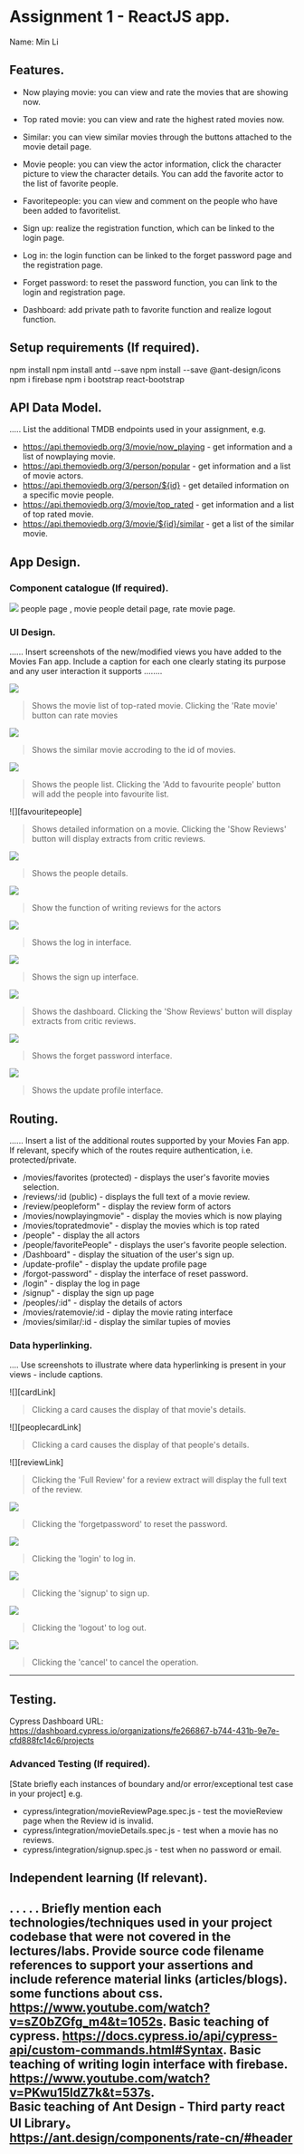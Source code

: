 # Assignment 1 - ReactJS app.

Name: Min Li

## Features.
 
+ Now playing movie: you can view and rate the movies that are showing now.

+ Top rated movie: you can view and rate the highest rated movies now.

+ Similar: you can view similar movies through the buttons attached to the movie detail page.

+ Movie people: you can view the actor information, click the character picture to view the character details. You can add the favorite actor to the list of favorite people.

+ Favoritepeople: you can view and comment on the people who have been added to favoritelist.

+ Sign up: realize the registration function, which can be linked to the login page.

+ Log in: the login function can be linked to the forget password page and the registration page.

+ Forget password: to reset the password function, you can link to the login and registration page.

+ Dashboard: add private path to favorite function and realize logout function.

## Setup requirements (If required).
npm install
npm install antd --save
npm install --save @ant-design/icons
npm i firebase
npm i bootstrap react-bootstrap
## API Data Model.

..... List the additional TMDB endpoints used in your assignment, e.g.

+ https://api.themoviedb.org/3/movie/now_playing - get information and a list of nowplaying movie.
+ https://api.themoviedb.org/3/person/popular -  get information and a list of movie actors.
+ https://api.themoviedb.org/3/person/${id} - get detailed information on a specific movie people.
+ https://api.themoviedb.org/3/movie/top_rated - get information and a list of top rated movie.
+ https://api.themoviedb.org/3/movie/${id}/similar - get a list of the similar movie.

## App Design.

### Component catalogue (If required).

![][stories] people page , movie people detail page, rate movie page.

### UI Design.

...... Insert screenshots of the new/modified views you have added to the Movies Fan app. Include a caption for each one clearly stating its purpose and any user interaction it supports ........

![][topratedmovie]
>Shows the movie list of top-rated movie. Clicking the 'Rate movie' button can rate movies

![][similarmovie]
>Shows the similar movie accroding to the id of movies. 

![][people]
>Shows the people list. Clicking the 'Add to favourite people' button will add the people into favourite list.

![][favouritepeople]
>Shows detailed information on a movie. Clicking the 'Show Reviews' button will display extracts from critic reviews.

![][peopledetails]
>Shows the people details. 

![][peopleform]
>Show the function of writing reviews for the actors

![][login]
>Shows the log in interface. 

![][signup]
>Shows the sign up interface. 

![][dashboard]
>Shows the dashboard. Clicking the 'Show Reviews' button will display extracts from critic reviews.

![][forgetpassword]
>Shows the forget password interface. 

![][updateprofile]
>Shows the update profile interface. 

## Routing.

...... Insert a list of the additional routes supported by your Movies Fan app. If relevant, specify which of the routes require authentication, i.e. protected/private.

+ /movies/favorites (protected) - displays the user's favorite movies selection.
+ /reviews/:id (public) - displays the full text of a movie review.
+ /review/peopleform" - display the review form of actors
+ /movies/nowplayingmovie" - display the movies which is now playing
+ /movies/topratedmovie" - display the movies which is top rated
+ /people" - display the all actors
+ /people/favoritePeople" - displays the user's favorite people selection.
+ /Dashboard" - display the situation of the user's sign up.
+ /update-profile" - display the update profile page
+ /forgot-password" - display the interface of reset password.
+ /login" - display the log in page
+ /signup" - display the sign up page
+ /peoples/:id" - display the details of actors
+ /movies/ratemovie/:id - diplay the movie rating interface
+ /movies/similar/:id - display the similar tupies of movies


### Data hyperlinking.

.... Use screenshots to illustrate where data hyperlinking is present in your views - include captions.

![][cardLink]
> Clicking a card causes the display of that movie's details. 

![][peoplecardLink]
> Clicking a card causes the display of that people's details.

![][reviewLink]
>Clicking the 'Full Review' for a review extract will display the full text of the review.

![][forgetpasswordlink]
>Clicking the 'forgetpassword' to reset the password.

![][loginlink]
>Clicking the 'login' to log in.

![][signuplink]
>Clicking the 'signup' to sign up.

![][logoutlink]
>Clicking the 'logout' to log out.

![][cancellink]
>Clicking the 'cancel' to cancel the operation.
---------------------------------

## Testing.

Cypress Dashboard URL: https://dashboard.cypress.io/organizations/fe266867-b744-431b-9e7e-cfd888fc14c6/projects

### Advanced Testing (If required).

[State briefly each instances of boundary and/or error/exceptional test case in your project]
e.g.

+ cypress/integration/movieReviewPage.spec.js - test the movieReview page when the Review id is invalid. 
+ cypress/integration/movieDetails.spec.js - test when a movie has no reviews.
+ cypress/integration/signup.spec.js - test when no password or email.

## Independent learning (If relevant).

. . . . . Briefly mention each technologies/techniques used in your project codebase that were not covered in the lectures/labs. Provide source code filename references to support your assertions and include reference material links (articles/blogs).
some functions about css.                                        https://www.youtube.com/watch?v=sZ0bZGfg_m4&t=1052s.
Basic teaching of cypress.                                       https://docs.cypress.io/api/cypress-api/custom-commands.html#Syntax.
Basic teaching of writing login interface with firebase.         https://www.youtube.com/watch?v=PKwu15ldZ7k&t=537s.  
Basic teaching of Ant Design - Third party react UI Library。    https://ant.design/components/rate-cn/#header
---------------------------------


[stories]: ./public/storybook.png
[favourite people]:./public/favouritepeople.png
[topratedmovie]: ./public/toprated.png
[similarmovie]: ./public/similar.png
[people]: ./public/people.png
[peopledetails]: ./public/peopledetails.png
[login]:./public/login.png
[signup]:./public/signup.png
[dashboard]:./public/dashboard.png
[forgetpassword]:./public/forgetpassword.png
[updateprofile]:./public/updateprofile.png
[peopleform]:./public/peopleform.png
[forgetpasswordlink]:./public/forgetpasswordlink.png
[loginlink]:./public/loginlink.png
[signuplink]:./public/signuplink.png
[logoutlink]:./public/logoutlink.png
[cancellink]:./public/cancellink.png


